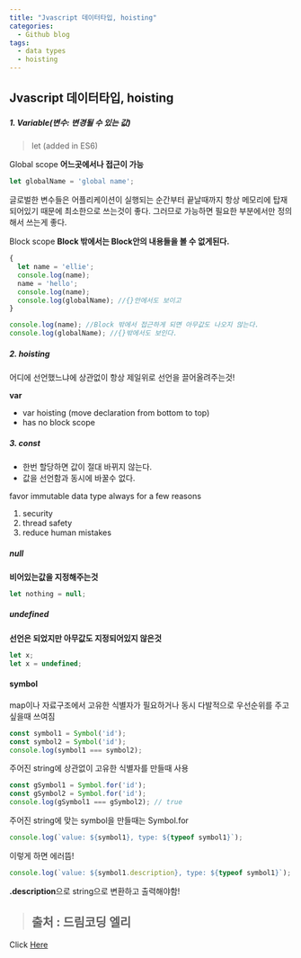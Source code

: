 ```yaml
---
title: "Jvascript 데이터타입, hoisting"
categories:
  - Github blog
tags:
  - data types
  - hoisting
---
```


## Jvascript 데이터타입, hoisting

##### 1. Variable(변수: 변경될 수 있는 값)
> let (added in ES6)

Global scope 
**어느곳에서나 접근이 가능** 
```js
let globalName = 'global name';
```
글로벌한 변수들은 어플리케이션이 실행되는 순간부터 끝날때까지 항상 메모리에 탑재되어있기 때문에 최소한으로 쓰는것이 좋다. 그러므로 가능하면 필요한 부분에서만 정의해서 쓰는게 좋다.


Block scope 
**Block 밖에서는 Block안의 내용들을 볼 수 없게된다.**
```js
{
  let name = 'ellie';
  console.log(name);
  name = 'hello';
  console.log(name);
  console.log(globalName); //{}안에서도 보이고
}

console.log(name); //Block 밖에서 접근하게 되면 아무값도 나오지 않는다.
console.log(globalName); //{}밖에서도 보인다.
```

##### 2. hoisting
어디에 선언했느냐에 상관없이 항상 제일위로 선언을 끌어올려주는것!

**var**
- var hoisting (move declaration from bottom to top) 
- has no block scope


##### 3. const
- 한번 할당하면 값이 절대 바뀌지 않는다.
- 값을 선언함과 동시에 바꿀수 없다.

favor immutable data type always for a few reasons
1. security
2. thread safety
3. reduce human mistakes


##### null 
**비어있는값을 지정해주는것**
```js
let nothing = null;
```

##### undefined
**선언은 되었지만 아무값도 지정되어있지 않은것**
```js
let x;
let x = undefined;
```


#### symbol
map이나 자료구조에서 고유한 식별자가 필요하거나 동시 다발적으로 우선순위를 주고싶을때 쓰여짐
```js
const symbol1 = Symbol('id');
const symbol2 = Symbol('id');
console.log(symbol1 === symbol2);
```
주어진 string에 상관없이 고유한 식별자를 만들때 사용


```js
const gSymbol1 = Symbol.for('id');
const gSymbol2 = Symbol.for('id');
console.log(gSymbol1 === gSymbol2); // true
```
주어진 string에 맞는 symbol을 만들때는 Symbol.for



```js
console.log(`value: ${symbol1}, type: ${typeof symbol1}`);
```
이렇게 하면 에러뜸!

```js
console.log(`value: ${symbol1.description}, type: ${typeof symbol1}`);
```
**.description**으로 string으로 변환하고 출력해야함!


> ## 출처 : 드림코딩 엘리
<!-- Link -->
Click [Here](https://youtu.be/OCCpGh4ujb8)
